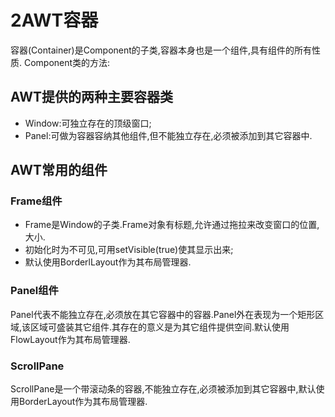 ﻿# 2AWT容器
容器(Container)是Component的子类,容器本身也是一个组件,具有组件的所有性质.
Component类的方法:


## AWT提供的两种主要容器类
* Window:可独立存在的顶级窗口;
* Panel:可做为容器容纳其他组件,但不能独立存在,必须被添加到其它容器中.

## AWT常用的组件

### Frame组件
* Frame是Window的子类.Frame对象有标题,允许通过拖拉来改变窗口的位置,大小.
* 初始化时为不可见,可用setVisible(true)使其显示出来;
* 默认使用BorderlLayout作为其布局管理器.

### Panel组件
Panel代表不能独立存在,必须放在其它容器中的容器.Panel外在表现为一个矩形区域,该区域可盛装其它组件.其存在的意义是为其它组件提供空间.默认使用FlowLayout作为其布局管理器.

### ScrollPane
ScrollPane是一个带滚动条的容器,不能独立存在,必须被添加到其它容器中,默认使用BorderLayout作为其布局管理器.


